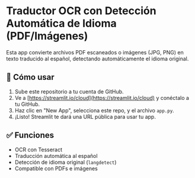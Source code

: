 # Traductor OCR con Detección Automática de Idioma (PDF/Imágenes)

Esta app convierte archivos PDF escaneados o imágenes (JPG, PNG) en texto traducido al español, detectando automáticamente el idioma original.

## 🚀 Cómo usar

1. Sube este repositorio a tu cuenta de GitHub.
2. Ve a [https://streamlit.io/cloud](https://streamlit.io/cloud) y conéctalo a tu GitHub.
3. Haz clic en "New App", selecciona este repo, y el archivo `app.py`.
4. ¡Listo! Streamlit te dará una URL pública para usar tu app.

## ✅ Funciones

- OCR con Tesseract
- Traducción automática al español
- Detección de idioma original (`langdetect`)
- Compatible con PDFs e imágenes